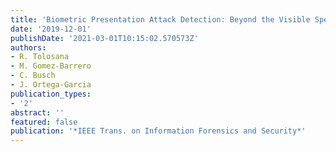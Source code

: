 ```yaml
---
title: 'Biometric Presentation Attack Detection: Beyond the Visible Spectrum'
date: '2019-12-01'
publishDate: '2021-03-01T10:15:02.570573Z'
authors:
- R. Tolosana
- M. Gomez-Barrero
- C. Busch
- J. Ortega-Garcia
publication_types:
- '2'
abstract: ''
featured: false
publication: '*IEEE Trans. on Information Forensics and Security*'
---
```


